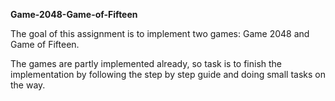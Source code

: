 **Game-2048-Game-of-Fifteen** 

The goal of this assignment is to implement two games: Game 2048 and Game of Fifteen.

The games are partly implemented already, so task is to finish the implementation by following the step by step guide and doing small tasks on the way. 